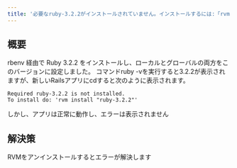 ```yaml
---
title: '必要なruby-3.2.2がインストールされていません。インストールするには:「rvm install "ruby-3.2.2"」を実行します。'
---
```


## 概要
rbenv 経由で Ruby 3.2.2 をインストールし、ローカルとグローバルの両方をこのバージョンに設定しました。
コマンドruby -vを実行すると3.2.2が表示されますが、新しいRailsアプリにcdすると次のように表示されます。

```
Required ruby-3.2.2 is not installed.
To install do: 'rvm install "ruby-3.2.2"'

```
しかし、アプリは正常に動作し、エラーは表示されません

## 解決策
RVMをアンインストールするとエラーが解決します

